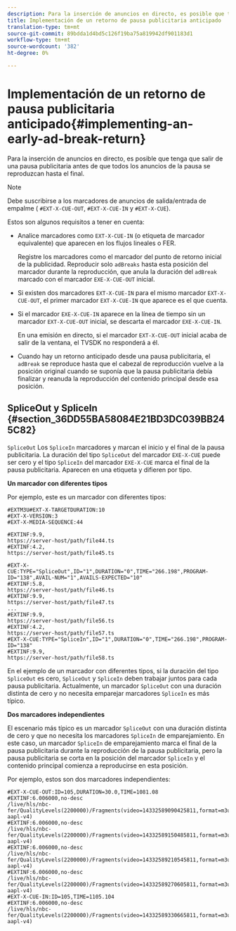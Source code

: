 ```yaml
---
description: Para la inserción de anuncios en directo, es posible que tenga que salir de una pausa publicitaria antes de que todos los anuncios de la pausa se reproduzcan hasta el final.
title: Implementación de un retorno de pausa publicitaria anticipado
translation-type: tm+mt
source-git-commit: 89bdda1d4bd5c126f19ba75a819942df901183d1
workflow-type: tm+mt
source-wordcount: '382'
ht-degree: 0%

---
```



# Implementación de un retorno de pausa publicitaria anticipado{#implementing-an-early-ad-break-return}

Para la inserción de anuncios en directo, es posible que tenga que salir de una pausa publicitaria antes de que todos los anuncios de la pausa se reproduzcan hasta el final.

>[!NOTE]
>
>Debe suscribirse a los marcadores de anuncios de salida/entrada de empalme ( `#EXT-X-CUE-OUT`, `#EXT-X-CUE-IN` y `#EXT-X-CUE`).

Estos son algunos requisitos a tener en cuenta:

* Analice marcadores como `EXT-X-CUE-IN` (o etiqueta de marcador equivalente) que aparecen en los flujos lineales o FER.

   Registre los marcadores como el marcador del punto de retorno inicial de la publicidad. Reproducir solo `adBreaks` hasta esta posición del marcador durante la reproducción, que anula la duración del `adBreak` marcado con el marcador `EXE-X-CUE-OUT` inicial.

* Si existen dos marcadores `EXT-X-CUE-IN` para el mismo marcador `EXT-X-CUE-OUT`, el primer marcador `EXT-X-CUE-IN` que aparece es el que cuenta.

* Si el marcador `EXE-X-CUE-IN` aparece en la línea de tiempo sin un marcador `EXT-X-CUE-OUT` inicial, se descarta el marcador `EXE-X-CUE-IN`.

   En una emisión en directo, si el marcador `EXT-X-CUE-OUT` inicial acaba de salir de la ventana, el TVSDK no responderá a él.

* Cuando hay un retorno anticipado desde una pausa publicitaria, el `adBreak` se reproduce hasta que el cabezal de reproducción vuelve a la posición original cuando se suponía que la pausa publicitaria debía finalizar y reanuda la reproducción del contenido principal desde esa posición.

## SpliceOut y SpliceIn {#section_36DD55BA58084E21BD3DC039BB245C82}

`SpliceOut` Los  `SpliceIn` marcadores y marcan el inicio y el final de la pausa publicitaria. La duración del tipo `SpliceOut` del marcador `EXE-X-CUE` puede ser cero y el tipo `SpliceIn` del marcador `EXE-X-CUE` marca el final de la pausa publicitaria. Aparecen en una etiqueta y difieren por tipo.

**Un marcador con diferentes tipos**

Por ejemplo, este es un marcador con diferentes tipos:

```
#EXTM3U#EXT-X-TARGETDURATION:10
#EXT-X-VERSION:3
#EXT-X-MEDIA-SEQUENCE:44
  
#EXTINF:9.9,
https://server-host/path/file44.ts
#EXTINF:4.2,
https://server-host/path/file45.ts
  
#EXT-X-CUE:TYPE="SpliceOut",ID="1",DURATION="0",TIME="266.198",PROGRAM-ID="138",AVAIL-NUM="1",AVAILS-EXPECTED="10"
#EXTINF:5.8,
https://server-host/path/file46.ts
#EXTINF:9.9,
https://server-host/path/file47.ts
...
#EXTINF:9.9,
https://server-host/path/file56.ts
#EXTINF:4.2,
https://server-host/path/file57.ts
#EXT-X-CUE:TYPE="SpliceIn",ID="1",DURATION="0",TIME="266.198",PROGRAM-ID="138"
#EXTINF:9.9,
https://server-host/path/file58.ts
```

En el ejemplo de un marcador con diferentes tipos, si la duración del tipo `SpliceOut` es cero, `SpliceOut` y `SpliceIn` deben trabajar juntos para cada pausa publicitaria. Actualmente, un marcador `SpliceOut` con una duración distinta de cero y no necesita emparejar marcadores `SpliceIn` es más típico.

**Dos marcadores independientes**

El escenario más típico es un marcador `SpliceOut` con una duración distinta de cero y que no necesita los marcadores `SpliceIn` de emparejamiento. En este caso, un marcador `SpliceIn` de emparejamiento marca el final de la pausa publicitaria durante la reproducción de la pausa publicitaria, pero la pausa publicitaria se corta en la posición del marcador `SpliceIn` y el contenido principal comienza a reproducirse en esta posición.

Por ejemplo, estos son dos marcadores independientes:

```
#EXT-X-CUE-OUT:ID=105,DURATION=30.0,TIME=1081.08
#EXTINF:6.006000,no-desc
/live/hls/nbc-fer/QualityLevels(2200000)/Fragments(video=14332589090425811,format=m3u8-aapl-v4)
#EXTINF:6.006000,no-desc
/live/hls/nbc-fer/QualityLevels(2200000)/Fragments(video=14332589150485811,format=m3u8-aapl-v4)
#EXTINF:6.006000,no-desc
/live/hls/nbc-fer/QualityLevels(2200000)/Fragments(video=14332589210545811,format=m3u8-aapl-v4)
#EXTINF:6.006000,no-desc
/live/hls/nbc-fer/QualityLevels(2200000)/Fragments(video=14332589270605811,format=m3u8-aapl-v4)
#EXT-X-CUE-IN:ID=105,TIME=1105.104
#EXTINF:6.006000,no-desc
/live/hls/nbc-fer/QualityLevels(2200000)/Fragments(video=14332589330665811,format=m3u8-aapl-v4)
```

